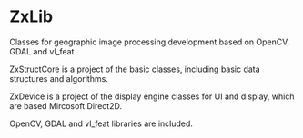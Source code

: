 # ZxLib
Classes for geographic image processing development based on OpenCV, GDAL and vl_feat

ZxStructCore is a project of the basic classes, including basic data structures and algorithms. 

ZxDevice is a project of the display engine classes for UI and display, which are based Mircosoft Direct2D.

OpenCV, GDAL and vl_feat libraries are included.
